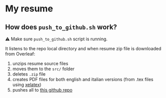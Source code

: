 # My resume

## How does `push_to_github.sh` work?
:warning: Make sure `push_to_github.sh` script is running.

It listens to the repo local directory and when resume zip file is downloaded from Overleaf:
1. unzips resume source files
2. moves them to the `src/` folder
3. deletes `.zip` file
4. creates PDF files for both english and italian versions (from .tex files using [xelatex](https://www.overleaf.com/learn/latex/XeLaTeX))
5. pushes all to [this github repo](https://github.com/seve-andre/resume)
